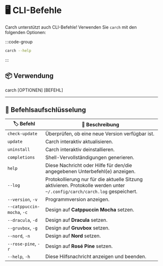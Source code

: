 # 🖥️ CLI-Befehle  

Carch unterstützt auch CLI-Befehle! Verwenden Sie `carch` mit den folgenden Optionen:  

:::code-group

```sh [⚙️ CLI]
carch --help
```

:::

## 📦 Verwendung

carch [OPTIONEN] [BEFEHL]

---

## 🔧 Befehlsaufschlüsselung

| 🏷️ Befehl                  | 📄 Beschreibung                                                                                   |
|----------------------------|---------------------------------------------------------------------------------------------------|
| `check-update`             | Überprüfen, ob eine neue Version verfügbar ist.                                                              |
| `update`                   | Carch interaktiv aktualisieren.                                                                       |
| `uninstall`                | Carch interaktiv deinstallieren.                                                                    |
| `completions`              | Shell-Vervollständigungen generieren.                                                                       |
| `help`                     | Diese Nachricht oder Hilfe für den/die angegebenen Unterbefehl(e) anzeigen.                                           |
| `--log`                    | Protokollierung nur für die aktuelle Sitzung aktivieren. Protokolle werden unter `~/.config/carch/carch.log` gespeichert.       |
| `--version`, `-v`          | Programmversion anzeigen.                                                                         |
| `--catppuccin-mocha`, `-c` | Design auf **Catppuccin Mocha** setzen.                                                            |
| `--dracula`, `-d`          | Design auf **Dracula** setzen.                                                                     |
| `--gruvbox`, `-g`          | Design auf **Gruvbox** setzen.                                                                     |
| `--nord`, `-n`             | Design auf **Nord** setzen.                                                                        |
| `--rose-pine`, `-r`        | Design auf **Rosé Pine** setzen.                                                                   |
| `--help`, `-h`             | Diese Hilfsnachricht anzeigen und beenden.                                                                  |